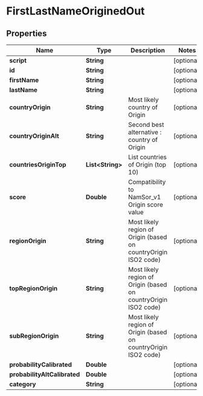 
# FirstLastNameOriginedOut

## Properties
Name | Type | Description | Notes
------------ | ------------- | ------------- | -------------
**script** | **String** |  |  [optional]
**id** | **String** |  |  [optional]
**firstName** | **String** |  |  [optional]
**lastName** | **String** |  |  [optional]
**countryOrigin** | **String** | Most likely country of Origin |  [optional]
**countryOriginAlt** | **String** | Second best alternative : country of Origin |  [optional]
**countriesOriginTop** | **List&lt;String&gt;** | List countries of Origin (top 10) |  [optional]
**score** | **Double** | Compatibility to NamSor_v1 Origin score value |  [optional]
**regionOrigin** | **String** | Most likely region of Origin (based on countryOrigin ISO2 code) |  [optional]
**topRegionOrigin** | **String** | Most likely region of Origin (based on countryOrigin ISO2 code) |  [optional]
**subRegionOrigin** | **String** | Most likely region of Origin (based on countryOrigin ISO2 code) |  [optional]
**probabilityCalibrated** | **Double** |  |  [optional]
**probabilityAltCalibrated** | **Double** |  |  [optional]
**category** | **String** |  |  [optional]



